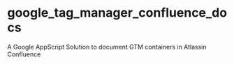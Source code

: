 # google_tag_manager_confluence_docs
A Google AppScript Solution to document GTM containers in Atlassin Confluence
